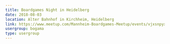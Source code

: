```yaml
---
title: Boardgames Night in Heidelberg
date: 2018-08-03
location: Alter Bahnhof in Kirchheim, Heidelberg
link: https://www.meetup.com/Mannheim-Boardgames-Meetup/events/vjxsnpyxlbfb/
usergroup: bogama
type: usergroup
---
```

